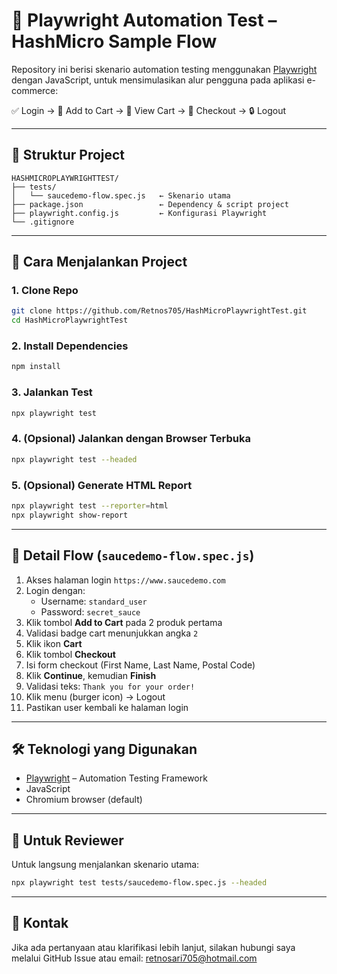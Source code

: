# 🎯 Playwright Automation Test – HashMicro Sample Flow

Repository ini berisi skenario automation testing menggunakan [Playwright](https://playwright.dev/) dengan JavaScript, untuk mensimulasikan alur pengguna pada aplikasi e-commerce:

✅ Login → 🛒 Add to Cart → 🧾 View Cart → 🧾 Checkout → 🔒 Logout

---

## 📁 Struktur Project

```
HASHMICROPLAYWRIGHTTEST/
├── tests/
│   └── saucedemo-flow.spec.js   ← Skenario utama
├── package.json                 ← Dependency & script project
├── playwright.config.js         ← Konfigurasi Playwright
└── .gitignore
```

---

## 🚀 Cara Menjalankan Project

### 1. Clone Repo
```bash
git clone https://github.com/Retnos705/HashMicroPlaywrightTest.git
cd HashMicroPlaywrightTest
```

### 2. Install Dependencies
```bash
npm install
```

### 3. Jalankan Test
```bash
npx playwright test
```

### 4. (Opsional) Jalankan dengan Browser Terbuka
```bash
npx playwright test --headed
```

### 5. (Opsional) Generate HTML Report
```bash
npx playwright test --reporter=html
npx playwright show-report
```

---

## 🧪 Detail Flow (`saucedemo-flow.spec.js`)

1. Akses halaman login `https://www.saucedemo.com`
2. Login dengan:
   - Username: `standard_user`
   - Password: `secret_sauce`
3. Klik tombol **Add to Cart** pada 2 produk pertama
4. Validasi badge cart menunjukkan angka `2`
5. Klik ikon **Cart**
6. Klik tombol **Checkout**
7. Isi form checkout (First Name, Last Name, Postal Code)
8. Klik **Continue**, kemudian **Finish**
9. Validasi teks: `Thank you for your order!`
10. Klik menu (burger icon) → Logout
11. Pastikan user kembali ke halaman login

---

## 🛠 Teknologi yang Digunakan

- [Playwright](https://playwright.dev/) – Automation Testing Framework
- JavaScript
- Chromium browser (default)

---

## 👤 Untuk Reviewer

Untuk langsung menjalankan skenario utama:
```bash
npx playwright test tests/saucedemo-flow.spec.js --headed
```

---

## 📩 Kontak

Jika ada pertanyaan atau klarifikasi lebih lanjut, silakan hubungi saya melalui GitHub Issue atau email: retnosari705@hotmail.com